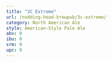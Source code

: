 ```yaml
---
title: "3C Extreme"
url: /nodding-head-brewpub/3c-extreme/
category: North American Ale
style: American-Style Pale Ale
abv: 0
ibu: 0
srm: 0
upc: 0
---
```


